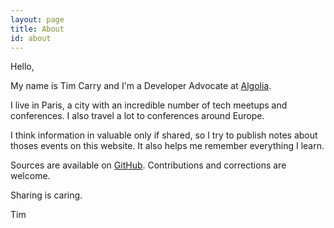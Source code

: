 ```yaml
---
layout: page
title: About
id: about
---
```


Hello,

My name is Tim Carry and I'm a Developer Advocate at
[Algolia][1].

I live in Paris, a city with an incredible number of tech meetups and
conferences. I also travel a lot to conferences around Europe.

I think information in valuable only if shared, so I try to publish notes about
thoses events on this website. It also helps me remember everything I learn.

Sources are available on [GitHub][2]. Contributions and corrections are welcome.

Sharing is caring.

Tim

[1]: https://www.algolia.com/
[2]: https://github.com/pixelastic/meetups.pixelastic.com
